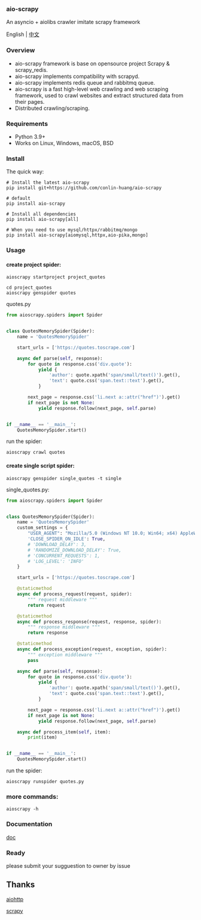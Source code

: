 <!--
![aio-scrapy](./doc/images/aio-scrapy.png)
-->
### aio-scrapy

An asyncio + aiolibs crawler  imitate scrapy framework

English | [中文](./doc/README_ZH.md)

### Overview
- aio-scrapy framework is base on opensource project Scrapy & scrapy_redis.
- aio-scrapy implements compatibility with scrapyd.
- aio-scrapy implements redis queue and rabbitmq queue.
- aio-scrapy is a fast high-level web crawling and web scraping framework, used to crawl websites and extract structured data from their pages.
- Distributed crawling/scraping.
### Requirements

- Python 3.9+
- Works on Linux, Windows, macOS, BSD

### Install

The quick way:

```shell
# Install the latest aio-scrapy
pip install git+https://github.com/conlin-huang/aio-scrapy

# default
pip install aio-scrapy

# Install all dependencies 
pip install aio-scrapy[all]

# When you need to use mysql/httpx/rabbitmq/mongo
pip install aio-scrapy[aiomysql,httpx,aio-pika,mongo]
```

### Usage

#### create project spider:

```shell
aioscrapy startproject project_quotes
```

```
cd project_quotes
aioscrapy genspider quotes 
```

quotes.py

```python
from aioscrapy.spiders import Spider


class QuotesMemorySpider(Spider):
    name = 'QuotesMemorySpider'

    start_urls = ['https://quotes.toscrape.com']

    async def parse(self, response):
        for quote in response.css('div.quote'):
            yield {
                'author': quote.xpath('span/small/text()').get(),
                'text': quote.css('span.text::text').get(),
            }

        next_page = response.css('li.next a::attr("href")').get()
        if next_page is not None:
            yield response.follow(next_page, self.parse)


if __name__ == '__main__':
    QuotesMemorySpider.start()

```

run the spider:

```shell
aioscrapy crawl quotes
```

#### create single script spider:

```shell
aioscrapy genspider single_quotes -t single
```

single_quotes.py:

```python
from aioscrapy.spiders import Spider


class QuotesMemorySpider(Spider):
    name = 'QuotesMemorySpider'
    custom_settings = {
        "USER_AGENT": "Mozilla/5.0 (Windows NT 10.0; Win64; x64) AppleWebKit/537.36 (KHTML, like Gecko) Chrome/86.0.4240.198 Safari/537.36",
        'CLOSE_SPIDER_ON_IDLE': True,
        # 'DOWNLOAD_DELAY': 3,
        # 'RANDOMIZE_DOWNLOAD_DELAY': True,
        # 'CONCURRENT_REQUESTS': 1,
        # 'LOG_LEVEL': 'INFO'
    }

    start_urls = ['https://quotes.toscrape.com']

    @staticmethod
    async def process_request(request, spider):
        """ request middleware """
        return request

    @staticmethod
    async def process_response(request, response, spider):
        """ response middleware """
        return response

    @staticmethod
    async def process_exception(request, exception, spider):
        """ exception middleware """
        pass

    async def parse(self, response):
        for quote in response.css('div.quote'):
            yield {
                'author': quote.xpath('span/small/text()').get(),
                'text': quote.css('span.text::text').get(),
            }

        next_page = response.css('li.next a::attr("href")').get()
        if next_page is not None:
            yield response.follow(next_page, self.parse)

    async def process_item(self, item):
        print(item)


if __name__ == '__main__':
    QuotesMemorySpider.start()

```

run the spider:

```shell
aioscrapy runspider quotes.py
```


### more commands:

```shell
aioscrapy -h
```

### Documentation
[doc](./doc/documentation.md)

### Ready

please submit your sugguestion to owner by issue

## Thanks

[aiohttp](https://github.com/aio-libs/aiohttp/)

[scrapy](https://github.com/scrapy/scrapy)

